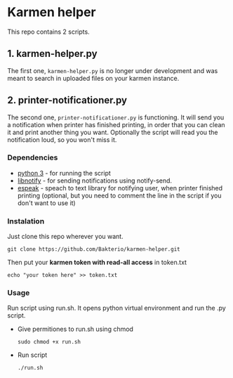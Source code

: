 # Karmen helper
This repo contains 2 scripts.  

## 1. karmen-helper.py
The first one, `karmen-helper.py` is no longer under development and was meant to search in uploaded files on your karmen instance.

## 2. printer-notificationer.py
The second one, `printer-notificationer.py` is functioning. It will send you a notification when printer has finished printing, in order that you can clean it and print another thing you want. Optionally the script will read you the notification loud, so you won't miss it.
### Dependencies
- [python 3](https://github.com/python/cpython) - for running the script 
- [libnotify](https://gitlab.gnome.org/GNOME/libnotify) - for sending notifications using notify-send.
- [espeak](https://github.com/espeak-ng/espeak-ng) - speach to text library for notifying user, when printer finished printing (optional, but you need to comment the line in the script if you don't want to use it)

### Instalation
Just clone this repo wherever you want.
```
git clone https://github.com/Bakterio/karmen-helper.git
```
Then put your **karmen token with read-all access** in token.txt
```
echo "your token here" >> token.txt
```
### Usage
Run script using run.sh. It opens python virtual environment and run the .py script.
- Give permitiones to run.sh using chmod 
    ```
    sudo chmod +x run.sh
    ```
- Run script 
    ```
    ./run.sh
    ```

